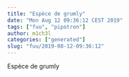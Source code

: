 ```yaml
---
title: "Espèce de grumly"
date: "Mon Aug 12 09:36:12 CEST 2019"
tags: ["fuu", "pipotron"]
author: m1ch3l
categories: ["generated"]
slug: "fuu/2019-08-12-09:36:12"
---
```


Espèce de grumly
